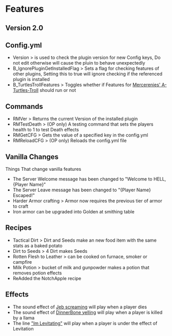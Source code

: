 # Features
## Version 2.0

## Config.yml
* Version > is used to check the plugin version for new Config keys, Do not edit otherwise will cause the pluin to behave unexpectedly 
* B_IgnorePluginGetInstalledFlag > Sets a flag for checking features of other plugins, Setting this to true will ignore checking if the referenced plugin is installed
* B_TurtlesTrollFeatures > Toggles whether if Features for [Mercerenies' A-Turtles-Troll](https://github.com/Mercerenies/a-turtles-troll) should run or not

## Commands
* RMVer > Returns the current Version of the installed plugin
* RMTestDeath > (OP only) A testing command that sets the players health to 1 to test Death effects
* RMGetCFG > Gets the value of a specified key in the config.yml
* RMReloadCFG > (OP only) Reloads the config.yml file

## Vanilla Changes
Things That change vanilla features
* The Server Welcome message has been changed to "Welcome to HELL, {Player Name}"
* The Server Leave message has been changed to "{Player Name} Escaped!"
* Harder Armor crafting > Armor now requires the previous tier of armor to craft
* Iron armor can be upgraded into Golden at smithing table

## Recipes
* Tactical Dirt > Dirt and Seeds make an new food item with the same stats as a baked potato
* Dirt to Seeds > 4 Dirt makes Seeds
* Rotten Flesh to Leather > can be cooked on furnace, smoker or campfire
* Milk Potion > bucket of milk and gunpowder makes a potion that removes potion effects
* ReAdded the NotchApple recipe

## Effects
* The sound effect of [Jeb screaming](https://youtu.be/2BCFGjsrwyY?t=26) will play when a player dies
* The sound effect of [DinnerBone yelling](https://youtu.be/PpF8AaPyqhQ?t=120) will play when a player is killed by a llama
* The line ["Im Levitating"](https://youtu.be/GOhLQ4fchSc?t=27) will play when a player is under the effect of Levitation
